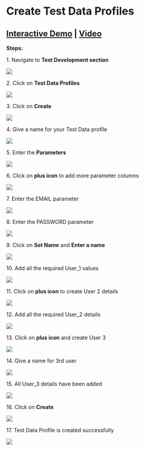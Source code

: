 
# Create Test Data Profiles

## [Interactive Demo](https://app.storylane.io/share/kq3tqfahgrlf)  |  [Video](https://youtu.be/P9DJFeiF_Is?feature=shared)


**Steps:** 


1\. Navigate to **Test Development section**

![](https://ajeuwbhvhr.cloudimg.io/colony-recorder.s3.amazonaws.com/files/2024-03-04/0907edca-3070-4213-a775-7c4c0dc2a264/ascreenshot.jpeg?tl_px=0,0&br_px=1075,600&force_format=png&wat_scale=95&wat=1&wat_opacity=0.7&wat_gravity=northwest&wat_url=https://colony-recorder.s3.us-west-1.amazonaws.com/images/watermarks/FB923C_standard.png&wat_pad=2,227)


2\. Click on **Test Data Profiles**

![](https://ajeuwbhvhr.cloudimg.io/colony-recorder.s3.amazonaws.com/files/2024-03-04/0aab3da8-24ec-4e6a-abb2-13213b4fe192/ascreenshot.jpeg?tl_px=0,0&br_px=1075,600&force_format=png&wat_scale=95&wat=1&wat_opacity=0.7&wat_gravity=northwest&wat_url=https://colony-recorder.s3.us-west-1.amazonaws.com/images/watermarks/FB923C_standard.png&wat_pad=168,226)


3\. Click on **Create**

![](https://ajeuwbhvhr.cloudimg.io/colony-recorder.s3.amazonaws.com/files/2024-03-04/68c6994d-ee43-4e83-8756-83acc9d53a4e/ascreenshot.jpeg?tl_px=844,0&br_px=1920,600&force_format=png&wat_scale=95&wat=1&wat_opacity=0.7&wat_gravity=northwest&wat_url=https://colony-recorder.s3.us-west-1.amazonaws.com/images/watermarks/FB923C_standard.png&wat_pad=743,7)


4\. Give a name for your Test Data profile

![](https://ajeuwbhvhr.cloudimg.io/colony-recorder.s3.amazonaws.com/files/2024-03-04/3e7a7041-63ec-4b4f-afc2-2c5ed10a93b7/ascreenshot.jpeg?tl_px=48,0&br_px=1123,600&force_format=png&wat_scale=95&wat=1&wat_opacity=0.7&wat_gravity=northwest&wat_url=https://colony-recorder.s3.us-west-1.amazonaws.com/images/watermarks/FB923C_standard.png&wat_pad=502,157)


5\. Enter the **Parameters**

![](https://ajeuwbhvhr.cloudimg.io/colony-recorder.s3.amazonaws.com/files/2024-03-04/1cea779c-f015-4540-8fa7-da97497fa522/ascreenshot.jpeg?tl_px=663,35&br_px=1738,636&force_format=png&wat_scale=95&wat=1&wat_opacity=0.7&wat_gravity=northwest&wat_url=https://colony-recorder.s3.us-west-1.amazonaws.com/images/watermarks/FB923C_standard.png&wat_pad=502,265)


6\. Click on **plus icon** to add more parameter columns

![](https://ajeuwbhvhr.cloudimg.io/colony-recorder.s3.amazonaws.com/files/2024-03-04/d3ceba28-f096-4985-8461-e252d0dfced7/ascreenshot.jpeg?tl_px=844,24&br_px=1920,625&force_format=png&wat_scale=95&wat=1&wat_opacity=0.7&wat_gravity=northwest&wat_url=https://colony-recorder.s3.us-west-1.amazonaws.com/images/watermarks/FB923C_standard.png&wat_pad=972,265)


7\. Enter the EMAIL parameter 

![](https://ajeuwbhvhr.cloudimg.io/colony-recorder.s3.amazonaws.com/files/2024-03-04/b8b2ae8e-74a9-42cf-8347-e0972dd3799f/ascreenshot.jpeg?tl_px=844,20&br_px=1920,621&force_format=png&wat_scale=95&wat=1&wat_opacity=0.7&wat_gravity=northwest&wat_url=https://colony-recorder.s3.us-west-1.amazonaws.com/images/watermarks/FB923C_standard.png&wat_pad=978,265)


8\. Enter the PASSWORD parameter

![](https://ajeuwbhvhr.cloudimg.io/colony-recorder.s3.amazonaws.com/files/2024-03-04/9b198096-ad1e-4a9e-9576-bc26d52fa8f7/user_cropped_screenshot.jpeg?tl_px=844,40&br_px=1920,641&force_format=png&wat_scale=95&wat=1&wat_opacity=0.7&wat_gravity=northwest&wat_url=https://colony-recorder.s3.us-west-1.amazonaws.com/images/watermarks/FB923C_standard.png&wat_pad=842,265)


9\. Click on **Set Name** and **Enter a name**

![](https://ajeuwbhvhr.cloudimg.io/colony-recorder.s3.amazonaws.com/files/2024-03-04/686099aa-6fd9-4b9c-844d-8b53c91b1748/user_cropped_screenshot.jpeg?tl_px=0,102&br_px=1075,703&force_format=png&wat_scale=95&wat=1&wat_opacity=0.7&wat_gravity=northwest&wat_url=https://colony-recorder.s3.us-west-1.amazonaws.com/images/watermarks/FB923C_standard.png&wat_pad=396,265)


10\. Add all the required User_1 values

![](https://ajeuwbhvhr.cloudimg.io/colony-recorder.s3.amazonaws.com/files/2024-03-04/247e0552-24dd-4842-a230-c2955939350a/user_cropped_screenshot.jpeg?tl_px=844,95&br_px=1920,696&force_format=png&wat_scale=95&wat=1&wat_opacity=0.7&wat_gravity=northwest&wat_url=https://colony-recorder.s3.us-west-1.amazonaws.com/images/watermarks/FB923C_standard.png&wat_pad=839,265)


11\. Click on **plus icon** to create User 2 details

![](https://ajeuwbhvhr.cloudimg.io/colony-recorder.s3.amazonaws.com/files/2024-03-04/c6a8b1ad-b98c-4dfc-a324-402858d647ab/File.jpeg?tl_px=0,152&br_px=1075,753&force_format=png&wat_scale=95&wat=1&wat_opacity=0.7&wat_gravity=northwest&wat_url=https://colony-recorder.s3.us-west-1.amazonaws.com/images/watermarks/FB923C_standard.png&wat_pad=190,265)


12\. Add all the required User_2 details

![](https://ajeuwbhvhr.cloudimg.io/colony-recorder.s3.amazonaws.com/files/2024-03-04/5e9e1008-1f8f-4086-8daf-9b654753f4bb/user_cropped_screenshot.jpeg?tl_px=844,154&br_px=1920,755&force_format=png&wat_scale=95&wat=1&wat_opacity=0.7&wat_gravity=northwest&wat_url=https://colony-recorder.s3.us-west-1.amazonaws.com/images/watermarks/FB923C_standard.png&wat_pad=831,265)


13\. Click on **plus icon** and create User 3

![](https://ajeuwbhvhr.cloudimg.io/colony-recorder.s3.amazonaws.com/files/2024-03-04/51ba41c2-36ef-44d8-8a15-268ac2c32bdc/ascreenshot.jpeg?tl_px=0,212&br_px=1075,813&force_format=png&wat_scale=95&wat=1&wat_opacity=0.7&wat_gravity=northwest&wat_url=https://colony-recorder.s3.us-west-1.amazonaws.com/images/watermarks/FB923C_standard.png&wat_pad=321,265)


14\. Give a name for 3rd user

![](https://ajeuwbhvhr.cloudimg.io/colony-recorder.s3.amazonaws.com/files/2024-03-04/45a7964f-ff9d-4ce4-a36b-e02699fa28d7/user_cropped_screenshot.jpeg?tl_px=0,209&br_px=1075,810&force_format=png&wat_scale=95&wat=1&wat_opacity=0.7&wat_gravity=northwest&wat_url=https://colony-recorder.s3.us-west-1.amazonaws.com/images/watermarks/FB923C_standard.png&wat_pad=433,265)


15\. All User_3 details have been added

![](https://ajeuwbhvhr.cloudimg.io/colony-recorder.s3.amazonaws.com/files/2024-03-04/18c332f6-6372-415a-977f-de06f9bcc7a7/user_cropped_screenshot.jpeg?tl_px=844,204&br_px=1920,805&force_format=png&wat_scale=95&wat=1&wat_opacity=0.7&wat_gravity=northwest&wat_url=https://colony-recorder.s3.us-west-1.amazonaws.com/images/watermarks/FB923C_standard.png&wat_pad=825,265)


16\. Click on **Create**

![](https://ajeuwbhvhr.cloudimg.io/colony-recorder.s3.amazonaws.com/files/2024-03-04/93cf81c6-4491-479d-8caf-c080c0f254ef/user_cropped_screenshot.jpeg?tl_px=844,0&br_px=1920,600&force_format=png&wat_scale=95&wat=1&wat_opacity=0.7&wat_gravity=northwest&wat_url=https://colony-recorder.s3.us-west-1.amazonaws.com/images/watermarks/FB923C_standard.png&wat_pad=816,9)


17\. Test Data Profile is created successfully

![](https://ajeuwbhvhr.cloudimg.io/colony-recorder.s3.amazonaws.com/files/2024-03-04/ebc12be0-4cb5-449c-8922-e6804b3cfc5c/ascreenshot.jpeg?tl_px=52,0&br_px=1127,600&force_format=png&wat_scale=95&wat=1&wat_opacity=0.7&wat_gravity=northwest&wat_url=https://colony-recorder.s3.us-west-1.amazonaws.com/images/watermarks/FB923C_standard.png&wat_pad=502,196)



